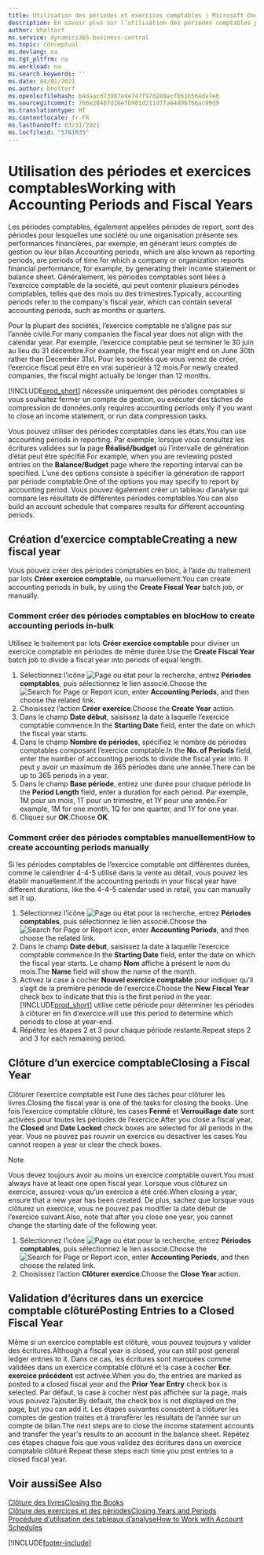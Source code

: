 ```yaml
---
title: Utilisation des périodes et exercices comptables | Microsoft Docs
description: En savoir plus sur l’utilisation des périodes comptables pour définir le moment où votre société fait état de ses performances financières.
author: bholtorf
ms.service: dynamics365-business-central
ms.topic: conceptual
ms.devlang: na
ms.tgt_pltfrm: na
ms.workload: na
ms.search.keywords: ''
ms.date: 04/01/2021
ms.author: bholtorf
ms.openlocfilehash: b4daacd73987e4e747f97d288ecfb51b564de7e6
ms.sourcegitcommit: 766e2840fd16efb901d211d7fa64d96766ac99d9
ms.translationtype: HT
ms.contentlocale: fr-FR
ms.lasthandoff: 03/31/2021
ms.locfileid: "5781035"
---
```

# <a name="working-with-accounting-periods-and-fiscal-years"></a><span data-ttu-id="c2c7d-103">Utilisation des périodes et exercices comptables</span><span class="sxs-lookup"><span data-stu-id="c2c7d-103">Working with Accounting Periods and Fiscal Years</span></span>

<span data-ttu-id="c2c7d-104">Les périodes comptables, également appelées périodes de report, sont des périodes pour lesquelles une société ou une organisation présente ses performances financières, par exemple, en générant leurs comptes de gestion ou leur bilan.</span><span class="sxs-lookup"><span data-stu-id="c2c7d-104">Accounting periods, which are also known as reporting periods, are periods of time for which a company or organization reports financial performance, for example, by generating their income statement or balance sheet.</span></span> <span data-ttu-id="c2c7d-105">Généralement, les périodes comptables sont liées à l’exercice comptable de la société, qui peut contenir plusieurs périodes comptables, telles que des mois ou des trimestres.</span><span class="sxs-lookup"><span data-stu-id="c2c7d-105">Typically, accounting periods refer to the company's fiscal year, which can contain several accounting periods, such as months or quarters.</span></span>

<span data-ttu-id="c2c7d-106">Pour la plupart des sociétés, l’exercice comptable ne s’aligne pas sur l’année civile.</span><span class="sxs-lookup"><span data-stu-id="c2c7d-106">For many companies the fiscal year does not align with the calendar year.</span></span> <span data-ttu-id="c2c7d-107">Par exemple, l’exercice comptable peut se terminer le 30 juin au lieu du 31 décembre.</span><span class="sxs-lookup"><span data-stu-id="c2c7d-107">For example, the fiscal year might end on June 30th rather than December 31st.</span></span> <span data-ttu-id="c2c7d-108">Pour les sociétés que vous venez de créer, l’exercice fiscal peut être en vrai supérieur à 12 mois.</span><span class="sxs-lookup"><span data-stu-id="c2c7d-108">For newly created companies, the fiscal might actually be longer than 12 months.</span></span>  

[!INCLUDE[prod_short](includes/prod_short.md)] <span data-ttu-id="c2c7d-109">nécessite uniquement des périodes comptables si vous souhaitez fermer un compte de gestion, ou exécuter des tâches de compression de données.</span><span class="sxs-lookup"><span data-stu-id="c2c7d-109">only requires accounting periods only if you want to close an income statement, or run data compression tasks.</span></span> 

<span data-ttu-id="c2c7d-110">Vous pouvez utiliser des périodes comptables dans les états.</span><span class="sxs-lookup"><span data-stu-id="c2c7d-110">You can use accounting periods in reporting.</span></span> <span data-ttu-id="c2c7d-111">Par exemple, lorsque vous consultez les écritures validées sur la page **Réalisé/budget** où l’intervalle de génération d’état peut être spécifié.</span><span class="sxs-lookup"><span data-stu-id="c2c7d-111">For example, when you are reviewing posted entries on the **Balance/Budget** page where the reporting interval can be specified.</span></span> <span data-ttu-id="c2c7d-112">L’une des options consiste à spécifier la génération de rapport par période comptable.</span><span class="sxs-lookup"><span data-stu-id="c2c7d-112">One of the options you may specify to report by accounting period.</span></span> <span data-ttu-id="c2c7d-113">Vous pouvez également créer un tableau d’analyse qui compare les résultats de différentes périodes comptables.</span><span class="sxs-lookup"><span data-stu-id="c2c7d-113">You can also build an account schedule that compares results for different accounting periods.</span></span>

## <a name="creating-a-new-fiscal-year"></a><span data-ttu-id="c2c7d-114">Création d’exercice comptable</span><span class="sxs-lookup"><span data-stu-id="c2c7d-114">Creating a new fiscal year</span></span>

<span data-ttu-id="c2c7d-115">Vous pouvez créer des périodes comptables en bloc, à l’aide du traitement par lots **Créer exercice comptable**, ou manuellement.</span><span class="sxs-lookup"><span data-stu-id="c2c7d-115">You can create accounting periods in bulk, by using the **Create Fiscal Year** batch job, or manually.</span></span>

### <a name="how-to-create-accounting-periods-in-bulk"></a><span data-ttu-id="c2c7d-116">Comment créer des périodes comptables en bloc</span><span class="sxs-lookup"><span data-stu-id="c2c7d-116">How to create accounting periods in-bulk</span></span>

<span data-ttu-id="c2c7d-117">Utilisez le traitement par lots **Créer exercice comptable** pour diviser un exercice comptable en périodes de même durée.</span><span class="sxs-lookup"><span data-stu-id="c2c7d-117">Use the **Create Fiscal Year** batch job to divide a fiscal year into periods of equal length.</span></span>  

1. <span data-ttu-id="c2c7d-118">Sélectionnez l’icône ![Page ou état pour la recherche](media/ui-search/search_small.png "Icône Page ou état pour la recherche"), entrez **Périodes comptables**, puis sélectionnez le lien associé.</span><span class="sxs-lookup"><span data-stu-id="c2c7d-118">Choose the ![Search for Page or Report](media/ui-search/search_small.png "Search for Page or Report icon") icon, enter **Accounting Periods**, and then choose the related link.</span></span>  
2. <span data-ttu-id="c2c7d-119">Choisissez l’action **Créer exercice**.</span><span class="sxs-lookup"><span data-stu-id="c2c7d-119">Choose the **Create Year** action.</span></span>  <!--What about the Scheduling option? Should we mention that? There's also the Report Output Type field...-->
3. <span data-ttu-id="c2c7d-120">Dans le champ **Date début**, saisissez la date à laquelle l’exercice comptable commence.</span><span class="sxs-lookup"><span data-stu-id="c2c7d-120">In the **Starting Date** field, enter the date on which the fiscal year starts.</span></span>  
4. <span data-ttu-id="c2c7d-121">Dans le champ **Nombre de périodes**, spécifiez le nombre de périodes comptables composant l’exercice comptable.</span><span class="sxs-lookup"><span data-stu-id="c2c7d-121">In the **No. of Periods** field, enter the number of accounting periods to divide the fiscal year into.</span></span> <span data-ttu-id="c2c7d-122">Il peut y avoir un maximum de 365 périodes dans une année.</span><span class="sxs-lookup"><span data-stu-id="c2c7d-122">There can be up to 365 periods in a year.</span></span>  
5. <span data-ttu-id="c2c7d-123">Dans le champ **Base période**, entrez une durée pour chaque période.</span><span class="sxs-lookup"><span data-stu-id="c2c7d-123">In the **Period Length** field, enter a duration for each period.</span></span> <span data-ttu-id="c2c7d-124">Par exemple, 1M pour un mois, 1T pour un trimestre, et 1Y pour une année.</span><span class="sxs-lookup"><span data-stu-id="c2c7d-124">For example, 1M for one month, 1Q for one quarter, and 1Y for one year.</span></span>  
6. <span data-ttu-id="c2c7d-125">Cliquez sur **OK**.</span><span class="sxs-lookup"><span data-stu-id="c2c7d-125">Choose **OK**.</span></span>  

### <a name="how-to-create-accounting-periods-manually"></a><span data-ttu-id="c2c7d-126">Comment créer des périodes comptables manuellement</span><span class="sxs-lookup"><span data-stu-id="c2c7d-126">How to create accounting periods manually</span></span>

<span data-ttu-id="c2c7d-127">Si les périodes comptables de l’exercice comptable ont différentes durées, comme le calendrier 4-4-5 utilisé dans la vente au détail, vous pouvez les établir manuellement.</span><span class="sxs-lookup"><span data-stu-id="c2c7d-127">If the accounting periods in your fiscal year have different durations, like the 4-4-5 calendar used in retail, you can manually set it up.</span></span>  
  
1. <span data-ttu-id="c2c7d-128">Sélectionnez l’icône ![Page ou état pour la recherche](media/ui-search/search_small.png "Icône Page ou état pour la recherche"), entrez **Périodes comptables**, puis sélectionnez le lien associé.</span><span class="sxs-lookup"><span data-stu-id="c2c7d-128">Choose the ![Search for Page or Report](media/ui-search/search_small.png "Search for Page or Report icon") icon, enter **Accounting Periods**, and then choose the related link.</span></span>  
2. <span data-ttu-id="c2c7d-129">Dans le champ **Date début**, saisissez la date à laquelle l’exercice comptable commence.</span><span class="sxs-lookup"><span data-stu-id="c2c7d-129">In the **Starting Date** field, enter the date on which the fiscal year starts.</span></span> <span data-ttu-id="c2c7d-130">Le champ **Nom** affiche à présent le nom du mois.</span><span class="sxs-lookup"><span data-stu-id="c2c7d-130">The **Name** field will show the name of the month.</span></span>  
3. <span data-ttu-id="c2c7d-131">Activez la case à cocher **Nouvel exercice comptable** pour indiquer qu’il s’agit de la première période de l’exercice.</span><span class="sxs-lookup"><span data-stu-id="c2c7d-131">Choose the **New Fiscal Year** check box to indicate that this is the first period in the year.</span></span> [!INCLUDE[prod_short](includes/prod_short.md)] <span data-ttu-id="c2c7d-132">utilise cette période pour déterminer les périodes à clôturer en fin d’exercice.</span><span class="sxs-lookup"><span data-stu-id="c2c7d-132">will use this period to determine which periods to close at year-end.</span></span>
4. <span data-ttu-id="c2c7d-133">Répétez les étapes 2 et 3 pour chaque période restante.</span><span class="sxs-lookup"><span data-stu-id="c2c7d-133">Repeat steps 2 and 3 for each remaining period.</span></span>  

## <a name="closing-a-fiscal-year"></a><span data-ttu-id="c2c7d-134">Clôture d’un exercice comptable</span><span class="sxs-lookup"><span data-stu-id="c2c7d-134">Closing a Fiscal Year</span></span>

<span data-ttu-id="c2c7d-135">Clôturer l’exercice comptable est l’une des tâches pour clôturer les livres.</span><span class="sxs-lookup"><span data-stu-id="c2c7d-135">Closing the fiscal year is one of the tasks for closing the books.</span></span> <span data-ttu-id="c2c7d-136">Une fois l’exercice comptable clôturé, les cases **Fermé** et **Verrouillage date** sont activées pour toutes les périodes de l’exercice.</span><span class="sxs-lookup"><span data-stu-id="c2c7d-136">After you close a fiscal year, the **Closed** and **Date Locked** check boxes are selected for all periods in the year.</span></span> <span data-ttu-id="c2c7d-137">Vous ne pouvez pas rouvrir un exercice ou désactiver les cases.</span><span class="sxs-lookup"><span data-stu-id="c2c7d-137">You cannot reopen a year or clear the check boxes.</span></span>

> [!NOTE]  
> <span data-ttu-id="c2c7d-138">Vous devez toujours avoir au moins un exercice comptable ouvert.</span><span class="sxs-lookup"><span data-stu-id="c2c7d-138">You must always have at least one open fiscal year.</span></span> <span data-ttu-id="c2c7d-139">Lorsque vous clôturez un exercice, assurez-vous qu’un exercice a été créé.</span><span class="sxs-lookup"><span data-stu-id="c2c7d-139">When closing a year, ensure that a new year has been created.</span></span> <span data-ttu-id="c2c7d-140">De plus, sachez que lorsque vous clôturez un exercice, vous ne pouvez pas modifier la date début de l’exercice suivant.</span><span class="sxs-lookup"><span data-stu-id="c2c7d-140">Also, note that after you close one year, you cannot change the starting date of the following year.</span></span>

1. <span data-ttu-id="c2c7d-141">Sélectionnez l’icône ![Page ou état pour la recherche](media/ui-search/search_small.png "Icône Page ou état pour la recherche"), entrez **Périodes comptables**, puis sélectionnez le lien associé.</span><span class="sxs-lookup"><span data-stu-id="c2c7d-141">Choose the ![Search for Page or Report](media/ui-search/search_small.png "Search for Page or Report icon") icon, enter **Accounting Periods**, and then choose the related link.</span></span>  
2. <span data-ttu-id="c2c7d-142">Choisissez l’action **Clôturer exercice**.</span><span class="sxs-lookup"><span data-stu-id="c2c7d-142">Choose the **Close Year** action.</span></span>  

## <a name="posting-entries-to-a-closed-fiscal-year"></a><span data-ttu-id="c2c7d-143">Validation d’écritures dans un exercice comptable clôturé</span><span class="sxs-lookup"><span data-stu-id="c2c7d-143">Posting Entries to a Closed Fiscal Year</span></span>

<span data-ttu-id="c2c7d-144">Même si un exercice comptable est clôturé, vous pouvez toujours y valider des écritures.</span><span class="sxs-lookup"><span data-stu-id="c2c7d-144">Although a fiscal year is closed, you can still post general ledger entries to it.</span></span> <span data-ttu-id="c2c7d-145">Dans ce cas, les écritures sont marquées comme validées dans un exercice comptable clôturé et la case à cocher **Ecr. exercice précédent** est activée.</span><span class="sxs-lookup"><span data-stu-id="c2c7d-145">When you do, the entries are marked as posted to a closed fiscal year and the **Prior Year Entry** check box is selected.</span></span> <span data-ttu-id="c2c7d-146">Par défaut, la case à cocher n’est pas affichée sur la page, mais vous pouvez l’ajouter.</span><span class="sxs-lookup"><span data-stu-id="c2c7d-146">By default, the check box is not displayed on the page, but you can add it.</span></span> <span data-ttu-id="c2c7d-147">Les étapes suivantes consistent à clôturer les comptes de gestion traités et à transférer les résultats de l’année sur un compte de bilan.</span><span class="sxs-lookup"><span data-stu-id="c2c7d-147">The next steps are to close the income statement accounts and transfer the year's results to an account in the balance sheet.</span></span> <span data-ttu-id="c2c7d-148">Répétez ces étapes chaque fois que vous validez des écritures dans un exercice comptable clôturé.</span><span class="sxs-lookup"><span data-stu-id="c2c7d-148">Repeat these steps each time you post entries to a closed fiscal year.</span></span>

## <a name="see-also"></a><span data-ttu-id="c2c7d-149">Voir aussi</span><span class="sxs-lookup"><span data-stu-id="c2c7d-149">See Also</span></span>

[<span data-ttu-id="c2c7d-150">Clôture des livres</span><span class="sxs-lookup"><span data-stu-id="c2c7d-150">Closing the Books</span></span>](year-close-books.md)  
[<span data-ttu-id="c2c7d-151">Clôture des exercices et des périodes</span><span class="sxs-lookup"><span data-stu-id="c2c7d-151">Closing Years and Periods</span></span>](year-close-years-periods.md)  
[<span data-ttu-id="c2c7d-152">Procédure d’utilisation des tableaux d’analyse</span><span class="sxs-lookup"><span data-stu-id="c2c7d-152">How to Work with Account Schedules</span></span>](bi-how-work-account-schedule.md)  


[!INCLUDE[footer-include](includes/footer-banner.md)]